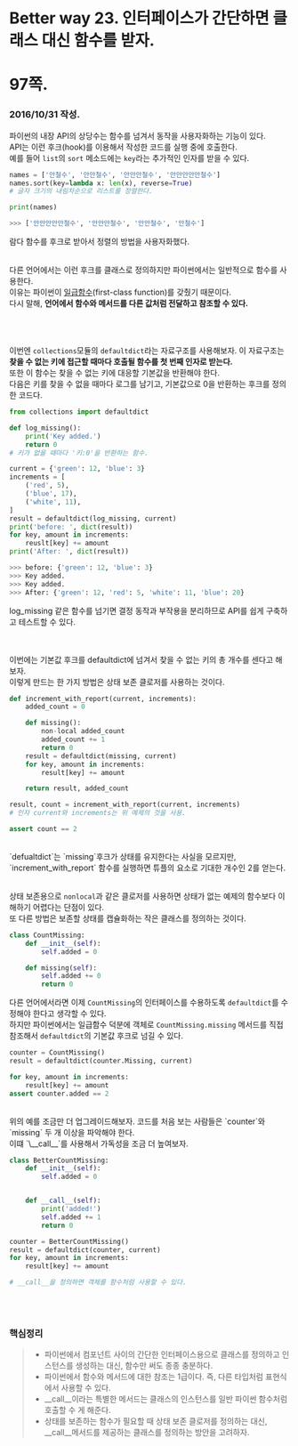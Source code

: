 # Better way 23. 인터페이스가 간단하면 클래스 대신 함수를 받자.

# 97쪽.

### 2016/10/31 작성.

파이썬의 내장 API의 상당수는 함수를 넘겨서 동작을 사용자화하는 기능이 있다.<br>
API는 이런 후크(hook)를 이용해서 작성한 코드를 실행 중에 호출한다.<br>
예를 들어 `list`의 `sort` 메소드에는 `key`라는 추가적인 인자를 받을 수 있다.

```python
names = ['안철수', '안안철수', '안안안철수', '안안안안안철수']
names.sort(key=lambda x: len(x), reverse=True)
# 글자 크기의 내림차순으로 리스트를 정렬한다.

print(names)

>>> ['안안안안안철수', '안안안철수', '안안철수', '안철수']
```
람다 함수를 후크로 받아서 정렬의 방법을 사용자화했다.<br><br>

다른 언어에서는 이런 후크를 클래스로 정의하지만 파이썬에서는 일반적으로 함수를 사용한다.<br>
이유는 파이썬이 [일급함수](https://en.wikipedia.org/wiki/First-class_function)(first-class function)를 갖췄기 때문이다.<br>
다시 말해, **언어에서 함수와 메서드를 다른 값처럼 전달하고 참조할 수 있다.**


<br><br><br>
이번엔 `collections`모듈의 `defaultdict`라는 자료구조를 사용해보자. 이 자료구조는 **찾을 수 없는 키에 접근할 때마다 호출될 함수를 첫 번째 인자로 받는다.**<br>
또한 이 함수는 찾을 수 없는 키에 대응할 기본값을 반환해야 한다. <br>
다음은 키를 찾을 수 없을 때마다 로그를 남기고, 기본값으로 0을 반환하는 후크를 정의한 코드다.


```python
from collections import defaultdict

def log_missing():
    print('Key added.')
    return 0
# 키가 없을 때마다 '키:0'을 반환하는 함수.

current = {'green': 12, 'blue': 3}
increments = [
    ('red', 5),
    ('blue', 17),
    ('white', 11),
]
result = defaultdict(log_missing, current)
print('before: ', dict(result))
for key, amount in increments:
    reuslt[key] += amount
print('After: ', dict(result))

>>> before: {'green': 12, 'blue': 3}
>>> Key added.
>>> Key added.
>>> After: {'green': 12, 'red': 5, 'white': 11, 'blue': 20}

```
log_missing 같은 함수를 넘기면 결정 동작과 부작용을 분리하므로 API를 쉽게 구축하고 테스트할 수 있다.<br>


<br><br>
이번에는 기본값 후크를 defaultdict에 넘겨서 찾을 수 없는 키의 총 개수를 센다고 해보자.<br>
이렇게 만드는 한 가지 방법은 상태 보존 클로저를 사용하는 것이다.
```python
def increment_with_report(current, increments):
    added_count = 0

    def missing():
        non-local added_count
        added_count += 1
        return 0
    result = defaultdict(missing, current)
    for key, amount in increments:
        result[key] += amount

    return result, added_count

result, count = increment_with_report(current, increments)
# 인자 current와 increments는 위 예제의 것을 사용.

assert count == 2
```
<br>
`defualtdict`는 `missing`후크가 상태를 유지한다는 사실을 모르지만, `increment_with_report` 함수를 실행하면 튜플의 요소로 기대한 개수인 2를 얻는다.<br><br>

상태 보존용으로 `nonlocal`과 같은 클로저를 사용하면 상태가 없는 예제의 함수보다 이해하기 어렵다는 단점이 있다.<br>
또 다른 방법은 보존할 상태를 캡슐화하는 작은 클래스를 정의하는 것이다.

```python
class CountMissing:
    def __init__(self):
        self.added = 0

    def missing(self):
        self.added += 0
        return 0

```
다른 언어에서라면 이제 `CountMissing`의 인터페이스를 수용하도록 `defaultdict`를 수정해야 한다고 생각할 수 있다.<br>
 하지만 파이썬에서는 일급함수 덕분에 객체로 `CountMissing.missing` 메서드를 직접 참조해서 `defaultdict`의 기본값 후크로 넘길 수 있다.

```python
counter = CountMissing()
result = defaultdict(counter.Missing, current)

for key, amount in increments:
    result[key] += amount
assert counter.added == 2
```

<br>
위의 예를 조금만 더 업그레이드해보자. 코드를 처음 보는 사람들은 `counter`와 `missing` 두 개 이상을 파악해야 한다.<br>
이떄 `\__call__`를 사용해서 가독성을 조금 더 높여보자.

```python
class BetterCountMissing:
    def __init__(self):
        self.added = 0


    def __call__(self):
        print('added!')
        self.added += 1
        return 0

counter = BetterCountMissing()
result = defaultdict(counter, current)
for key, amount in increments:
    result[key] += amount

# __call__을 정의하면 객체를 함수처럼 사용할 수 있다.
```
<br><br>
### 핵심정리 
> * 파이썬에서 컴포넌트 사이의 간단한 인터페이스용으로 클래스를 정의하고 인스턴스를 생성하는 대신, 함수만 써도 종종 충분하다.
> * 파이썬에서 함수와 메서드에 대한 참조는 1급이다. 즉, 다른 타입처럼 표현식에서 사용할 수 있다.
> * \__call__이라는 특별한 메서드는 클래스의 인스턴스를 일반 파이썬 함수처럼 호출할 수 게 해준다.
> * 상태를 보존하는 함수가 필요할 때 상태 보존 클로저를 정의하는 대신, \__call__메서드를 제공하는 클래스를 정의하는 방안을 고려하자.

